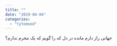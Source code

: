 ```yaml
---
title: ""
date: "2019-04-04"
categories: 
  - "tytomood"
---
```


جهانی راز دارم مانده در دل که را گویم که یک محرم ندارم؟
